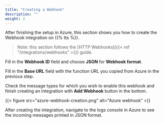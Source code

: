 ```yaml
---
title: "Creating a Webhook"
description: ""
weight: 2
---
```


After finishing the setup in Azure, this section shows you how to create the Webhook integration on {{% tts %}}.

<!--more-->

>Note: this section follows the [HTTP Webhooks]({{< ref "/integrations/webhooks" >}}) guide. 

Fill in the **Webhook ID** field and choose **JSON** for **Webhook format**. 

Fill in the **Base URL** field with the function URL you copied from Azure in the previous step. 

Check the message types for which you wish to enable this webhook and finish creating an integration with **Add Webhook** button in the bottom. 

{{< figure src="azure-webhook-creation.png" alt="Azure webhook" >}}

After creating the integration, navigate to the logs console in Azure to see the incoming messages printed in JSON format.
